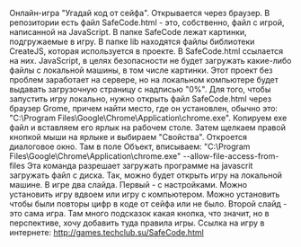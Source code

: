 Онлайн-игра "Угадай код от сейфа". Открывается через браузер.
В репозитории есть файл SafeCode.html - это, собственно, файл с игрой, написанной на JavaScript.
В папке SafeCode лежат картинки, подгружаемые в игру.
В папке lib находятся файлы библиотеки CreateJS, которая используется в проекте. В SafeCode.html ссылается на них.
JavaScript, в целях безопасности не будет загружать какие-либо файлы с локальной машины, в том числе картинки. 
Этот проект без проблем заработает на сервере, но на локальном компьютере будет выдавать загрузочную страницу с надписью "0%".
Для того, чтобы запустить игру локально, нужно открыть файл SafeCode.html через браузер Grome, причем найти место, где он установлен, обычно это: 
"C:\Program Files\Google\Chrome\Application\chrome.exe". Копируем exe файл и вставляем его ярлык на рабочем столе.
Затем щелкаем правой кнопкой мыши на ярлыке и выбираем "Свойства".
Откроется диалоговое окно. Там в поле Объект, вписываем:
"C:\Program Files\Google\Chrome\Application\chrome.exe" --allow-file-access-from-files
Эта команда разрешает загружать программе на javascrit загружать файл с диска.
Так, можно будет открыть игру на локальной машине.
В игре два слайда. Первый - с настройками. Можно установить игру вдвоем или игру с компьютером. Можно установить чтобы были повторы цифр в коде от сейфа или не было.
Второй слайд - это сама игра. Там много подсказок какая кнопка, что значит, но в перспективе, хочу добавить туда правила игры.
Ссылка на игру в интернете:
http://games.techclub.su/SafeCode.html
